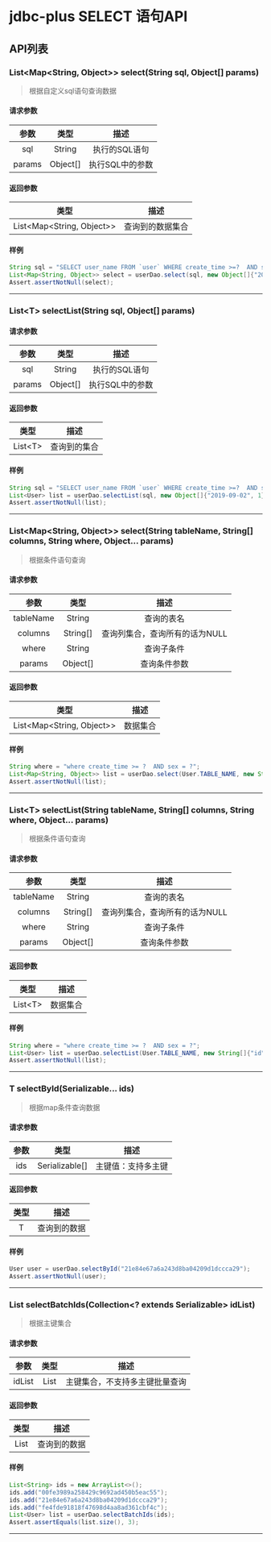 jdbc-plus SELECT 语句API 
=====
## API列表
### List<Map<String, Object>> select(String sql, Object[] params)
> 根据自定义sql语句查询数据
#### 请求参数
|参数|类型|描述 |
| :---:|:---:|:---:|
|sql| String|执行的SQL语句|
|params|Object[]|执行SQL中的参数|
#### 返回参数
|类型|描述| 
| :---:|:---:|
|List<Map<String, Object>>|  查询到的数据集合 | 
#### 样例
```java
String sql = "SELECT user_name FROM `user` WHERE create_time >=?  AND sex = ? GROUP BY user_name ";
List<Map<String, Object>> select = userDao.select(sql, new Object[]{"2019-09-02", 1});
Assert.assertNotNull(select);
```
***

### List\<T> selectList(String sql, Object[] params)
#### 请求参数
|参数|类型|描述 |
| :---:|:---:|:---:|
|sql| String|执行的SQL语句|
|params|Object[]|执行SQL中的参数|
#### 返回参数
|类型|描述| 
| :---:|:---:|
|List\<T>|  查询到的集合 | 
#### 样例
```java
String sql = "SELECT user_name FROM `user` WHERE create_time >=?  AND sex = ? GROUP BY user_name ";
List<User> list = userDao.selectList(sql, new Object[]{"2019-09-02", 1});
Assert.assertNotNull(list);
```
***

### List<Map<String, Object>> select(String tableName, String[] columns, String where, Object... params)
> 根据条件语句查询
#### 请求参数
|参数|类型|描述 |
| :---:|:---:|:---:|
|tableName| String|查询的表名|
|columns|String[]|查询列集合，查询所有的话为NULL|
|where |String |查询子条件|
|params|Object[]|查询条件参数|
#### 返回参数
|类型|描述| 
| :---:|:---:|
|List<Map<String, Object>> | 数据集合 | 
#### 样例
```java
String where = "where create_time >= ?  AND sex = ?";
List<Map<String, Object>> list = userDao.select(User.TABLE_NAME, new String[]{"id","user_name"}, where, new Object[]{"2019-09-02", 1});
Assert.assertNotNull(list);
```
***

### List\<T> selectList(String tableName, String[] columns, String where, Object... params)
> 根据条件语句查询
#### 请求参数
|参数|类型|描述 |
| :---:|:---:|:---:|
|tableName| String|查询的表名|
|columns|String[]|查询列集合，查询所有的话为NULL|
|where |String |查询子条件|
|params|Object[]|查询条件参数|
#### 返回参数
|类型|描述| 
| :---:|:---:|
|List\<T> | 数据集合 | 
#### 样例
```java
String where = "where create_time >= ?  AND sex = ?";
List<User> list = userDao.selectList(User.TABLE_NAME, new String[]{"id", "user_name"}, where, new Object[]{"2019-09-02", 1});
Assert.assertNotNull(list);
```
***

### T selectById(Serializable... ids)
> 根据map条件查询数据
#### 请求参数
|参数|类型|描述 |
| :---:|:---:|:---:|
|ids|Serializable[]|主键值：支持多主键|
#### 返回参数
|类型|描述| 
| :---:|:---:|
|T| 查询到的数据 | 
#### 样例
```java
User user = userDao.selectById("21e84e67a6a243d8ba04209d1dccca29");
Assert.assertNotNull(user);
```
***
### List<T> selectBatchIds(Collection<? extends Serializable> idList)
> 根据主键集合
#### 请求参数
|参数|类型|描述 |
| :---:|:---:|:---:|
|idList|List|主键集合，不支持多主键批量查询|
#### 返回参数
|类型|描述| 
| :---:|:---:|
|List<T>| 查询到的数据 | 
#### 样例
```java
List<String> ids = new ArrayList<>();
ids.add("00fe3989a258429c9692ad450b5eac55");
ids.add("21e84e67a6a243d8ba04209d1dccca29");
ids.add("fe4fde91818f47698d4aa8ad361cbf4c");
List<User> list = userDao.selectBatchIds(ids);
Assert.assertEquals(list.size(), 3);
```
***

